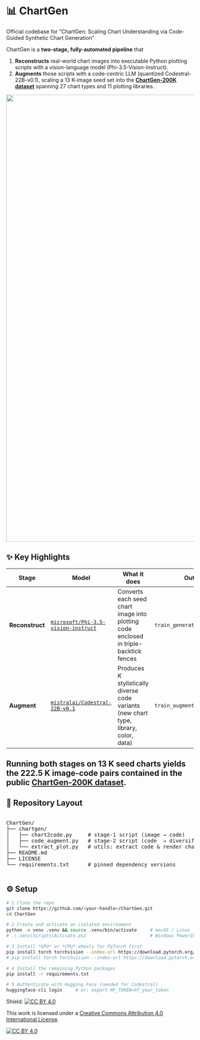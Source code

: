 # 📊 ChartGen  
Official codebase for “ChartGen: Scaling Chart Understanding via Code-Guided Synthetic Chart Generation”

ChartGen is a **two-stage, fully-automated pipeline** that  

1. **Reconstructs** real-world chart images into executable Python plotting scripts with a vision-language model (Phi-3.5-Vision-Instruct).  
2. **Augments** those scripts with a code-centric LLM (quantized Codestral-22B-v0.1), scaling a 13 K-image seed set into the **[ChartGen-200K dataset](https://huggingface.co/datasets/SD122025/ChartGen-200K)** spanning 27 chart types and 11 plotting libraries.  

<p align="center">
  <img src="figures/chartgen_pipeline.jpg" width="1200" alt="ChartGen pipeline">
</p>

## ✨  Key Highlights
| Stage | Model | What it does | Output |
|-------|-------|--------------|--------|
| **Reconstruct** | [`microsoft/Phi-3.5-vision-instruct`](https://huggingface.co/microsoft/phi-3.5-vision-instruct) | Converts each seed chart image into plotting code enclosed in triple-backtick fences | `train_generated_codes/*.md` |
| **Augment** | [`mistralai/Codestral-22B-v0.1`](https://huggingface.co/mistralai/Codestral-22B-v0.1) | Produces *K* stylistically diverse code variants (new chart type, library, color, data) | `train_augmented_codes/*.md` |

Running both stages on 13 K seed charts yields the **222.5 K image-code pairs** contained in the public **[ChartGen-200K dataset](https://huggingface.co/datasets/SD122025/ChartGen-200K)**. 
---

## 📂  Repository Layout
<pre>

ChartGen/
├── chartgen/            
│   ├── chart2code.py     # stage-1 script (image → code)
│   ├── code_augment.py   # stage-2 script (code  → diversified code)
│   └── extract_plot.py   # utils: extract code & render charts from raw model output
├── README.md
├── LICENSE
└── requirements.txt      # pinned dependency versions

</pre>

## ⚙️ Setup
```bash
# 1 Clone the repo
git clone https://github.com/<your-handle>/ChartGen.git
cd ChartGen

# 2 Create and activate an isolated environment
python -m venv .venv && source .venv/bin/activate     # macOS / Linux
# .\.venv\Scripts\Activate.ps1                        # Windows PowerShell

# 3 Install *GPU* or *CPU* wheels for PyTorch first
pip install torch torchvision --index-url https://download.pytorch.org/whl/cu118   # CUDA 11.8
# pip install torch torchvision --index-url https://download.pytorch.org/whl/cpu   # CPU-only

# 4 Install the remaining Python packages
pip install -r requirements.txt

# 5 Authenticate with Hugging Face (needed for Codestral)
huggingface-cli login     # or: export HF_TOKEN=hf_your_token
```


Shield: [![CC BY 4.0][cc-by-shield]][cc-by]

This work is licensed under a
[Creative Commons Attribution 4.0 International License][cc-by].

[![CC BY 4.0][cc-by-image]][cc-by]

[cc-by]: http://creativecommons.org/licenses/by/4.0/
[cc-by-image]: https://i.creativecommons.org/l/by/4.0/88x31.png
[cc-by-shield]: https://img.shields.io/badge/License-CC%20BY%204.0-lightgrey.svg
